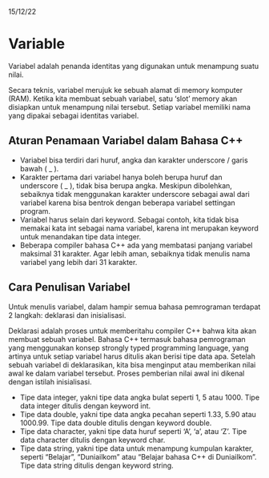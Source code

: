 15/12/22
# Variable
Variabel adalah penanda identitas yang digunakan untuk menampung suatu nilai.

Secara teknis, variabel merujuk ke sebuah alamat di memory komputer (RAM). Ketika kita membuat sebuah variabel, satu ‘slot’ memory akan disiapkan untuk menampung nilai tersebut. Setiap variabel memiliki nama yang dipakai sebagai identitas variabel.

## Aturan Penamaan Variabel dalam Bahasa C++
- Variabel bisa terdiri dari huruf, angka dan karakter underscore / garis bawah ( _ ).
- Karakter pertama dari variabel hanya boleh berupa huruf dan underscore ( _ ), tidak bisa berupa angka. Meskipun dibolehkan, sebaiknya tidak menggunakan karakter underscore sebagai awal dari variabel karena bisa bentrok dengan beberapa variabel settingan program.
- Variabel harus selain dari keyword. Sebagai contoh, kita tidak bisa memakai kata int sebagai nama variabel, karena int merupakan keyword untuk menandakan tipe data integer.
- Beberapa compiler bahasa C++ ada yang membatasi panjang variabel maksimal 31 karakter. Agar lebih aman, sebaiknya tidak menulis nama variabel yang lebih dari 31 karakter.

## Cara Penulisan Variabel
Untuk menulis variabel, dalam hampir semua bahasa pemrograman terdapat 2 langkah: deklarasi dan inisialisasi.

Deklarasi adalah proses untuk memberitahu compiler C++ bahwa kita akan membuat sebuah variabel. Bahasa C++ termasuk bahasa pemrograman yang menggunakan konsep strongly typed programming language, yang artinya untuk setiap variabel harus ditulis akan berisi tipe data apa.
Setelah sebuah variabel di deklarasikan, kita bisa menginput atau memberikan nilai awal ke dalam variabel tersebut. Proses pemberian nilai awal ini dikenal dengan istilah inisialisasi.

- Tipe data integer, yakni tipe data angka bulat seperti 1, 5 atau 1000. Tipe data integer ditulis dengan keyword int.
- Tipe data double, yakni tipe data angka pecahan seperti 1.33,  5.90 atau 1000.99. Tipe data double ditulis dengan keyword double.
- Tipe data character, yakni tipe data huruf seperti ‘A’, ‘a’, atau ‘Z’. Tipe data character ditulis dengan keyword char.
- Tipe data string, yakni tipe data untuk menampung kumpulan karakter, seperti “Belajar”, “Duniailkom” atau “Belajar bahasa C++ di Duniailkom”. Tipe data string ditulis dengan keyword string.